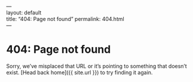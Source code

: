 —  
layout: default  
title: “404: Page not found”
permalink: 404.html  
—

# 404: Page not found
Sorry, we’ve misplaced that URL or it’s pointing to something that doesn’t exist. [Head back home]({{ site.url }}) to try finding it again.
